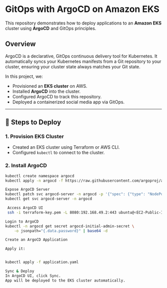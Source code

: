 # GitOps with ArgoCD on Amazon EKS

This repository demonstrates how to deploy applications to an **Amazon EKS** cluster using **ArgoCD** and GitOps principles.

## Overview

ArgoCD is a declarative, GitOps continuous delivery tool for Kubernetes. It automatically syncs your Kubernetes manifests from a Git repository to your cluster, ensuring your cluster state always matches your Git state.

In this project, we:

- Provisioned an **EKS cluster** on AWS.
- Installed **ArgoCD** into the cluster.
- Configured ArgoCD to track this repository.
- Deployed a containerized social media app via GitOps.

---

## 🚀 Steps to Deploy

### 1. Provision EKS Cluster
- Created an EKS cluster using Terraform or AWS CLI.
- Configured `kubectl` to connect to the cluster.

### 2. Install ArgoCD
```bash
kubectl create namespace argocd
kubectl apply -n argocd -f https://raw.githubusercontent.com/argoproj/argo-cd/stable/manifests/install.yaml

Expose ArgoCD Server
kubectl patch svc argocd-server -n argocd -p '{"spec": {"type": "NodePort"}}'
kubectl get svc argocd-server -n argocd

 Access ArgoCD UI
 ssh -i terraform-key.pem -L 8080:192.168.49.2:443 ubuntu@<EC2-Public-IP>

Login to ArgoCD
kubectl -n argocd get secret argocd-initial-admin-secret \
    -o jsonpath="{.data.password}" | base64 -d

Create an ArgoCD Application

Apply it:


kubectl apply -f application.yaml

Sync & Deploy
In ArgoCD UI, click Sync.
App will be deployed to the EKS cluster automatically.
